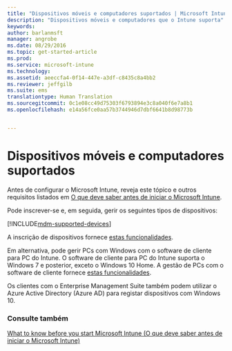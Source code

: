 ```yaml
---
title: "Dispositivos móveis e computadores suportados | Microsoft Intune"
description: "Dispositivos móveis e computadores que o Intune suporta"
keywords: 
author: barlanmsft
manager: angrobe
ms.date: 08/29/2016
ms.topic: get-started-article
ms.prod: 
ms.service: microsoft-intune
ms.technology: 
ms.assetid: aeeccfa4-0f14-447e-a3df-c8435c8a4bb2
ms.reviewer: jeffgilb
ms.suite: ems
translationtype: Human Translation
ms.sourcegitcommit: 0c1e08cc49d75303f6793894e3c8a040f6e7a8b1
ms.openlocfilehash: e14a56fce0aa57b3744946d7dbf6641b8d98773b


---
```


# Dispositivos móveis e computadores suportados

Antes de configurar o Microsoft Intune, reveja este tópico e outros requisitos listados em [O que deve saber antes de iniciar o Microsoft Intune](what-to-know-before-you-start-microsoft-intune.md).

Pode inscrever-se e, em seguida, gerir os seguintes tipos de dispositivos:

[!INCLUDE[mdm-supported-devices](../includes/mdm-supported-devices.md)]

A inscrição de dispositivos fornece [estas funcionalidades](/Intune/get-started/choose-how-to-manage-devices).

Em alternativa, pode gerir PCs com Windows com o software de cliente para PC do Intune. O software de cliente para PC do Intune suporta o Windows 7 e posterior, exceto o Windows 10 Home. A gestão de PCs com o software de cliente fornece [estas funcionalidades](/Intune/).

Os clientes com o Enterprise Management Suite também podem utilizar o Azure Active Directory (Azure AD) para registar dispositivos com Windows 10.

### Consulte também
[What to know before you start Microsoft Intune (O que deve saber antes de iniciar o Microsoft Intune)](what-to-know-before-you-start-microsoft-intune.md)



<!--HONumber=Sep16_HO1-->



